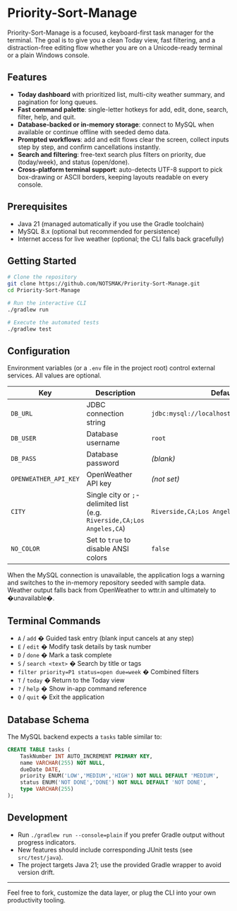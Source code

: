 # Priority-Sort-Manage

Priority-Sort-Manage is a focused, keyboard-first task manager for the terminal. The goal is to give you a clean Today view, fast filtering, and a distraction-free editing flow whether you are on a Unicode-ready terminal or a plain Windows console.

## Features
- **Today dashboard** with prioritized list, multi-city weather summary, and pagination for long queues.
- **Fast command palette**: single-letter hotkeys for add, edit, done, search, filter, help, and quit.
- **Database-backed or in-memory storage**: connect to MySQL when available or continue offline with seeded demo data.
- **Prompted workflows**: add and edit flows clear the screen, collect inputs step by step, and confirm cancellations instantly.
- **Search and filtering**: free-text search plus filters on priority, due (today/week), and status (open/done).
- **Cross-platform terminal support**: auto-detects UTF-8 support to pick box-drawing or ASCII borders, keeping layouts readable on every console.

## Prerequisites
- Java 21 (managed automatically if you use the Gradle toolchain)
- MySQL 8.x (optional but recommended for persistence)
- Internet access for live weather (optional; the CLI falls back gracefully)

## Getting Started
```bash
# Clone the repository
git clone https://github.com/NOTSMAK/Priority-Sort-Manage.git
cd Priority-Sort-Manage

# Run the interactive CLI
./gradlew run

# Execute the automated tests
./gradlew test
```

## Configuration
Environment variables (or a `.env` file in the project root) control external services. All values are optional.

| Key | Description | Default |
| --- | --- | --- |
| `DB_URL` | JDBC connection string | `jdbc:mysql://localhost:3306/task_manager` |
| `DB_USER` | Database username | `root` |
| `DB_PASS` | Database password | *(blank)* |
| `OPENWEATHER_API_KEY` | OpenWeather API key | *(not set)* |
| `CITY` | Single city or `;`-delimited list (e.g. `Riverside,CA;Los Angeles,CA`) | `Riverside,CA;Los Angeles,CA` |
| `NO_COLOR` | Set to `true` to disable ANSI colors | `false` |

When the MySQL connection is unavailable, the application logs a warning and switches to the in-memory repository seeded with sample data. Weather output falls back from OpenWeather to wttr.in and ultimately to �unavailable�.

## Terminal Commands
- `A` / `add` � Guided task entry (blank input cancels at any step)
- `E` / `edit` � Modify task details by task number
- `D` / `done` � Mark a task complete
- `S` / `search <text>` � Search by title or tags
- `filter priority=P1 status=open due=week` � Combined filters
- `T` / `today` � Return to the Today view
- `?` / `help` � Show in-app command reference
- `Q` / `quit` � Exit the application

## Database Schema
The MySQL backend expects a `tasks` table similar to:
```sql
CREATE TABLE tasks (
    TaskNumber INT AUTO_INCREMENT PRIMARY KEY,
    name VARCHAR(255) NOT NULL,
    dueDate DATE,
    priority ENUM('LOW','MEDIUM','HIGH') NOT NULL DEFAULT 'MEDIUM',
    status ENUM('NOT DONE','DONE') NOT NULL DEFAULT 'NOT DONE',
    type VARCHAR(255)
);
```

## Development
- Run `./gradlew run --console=plain` if you prefer Gradle output without progress indicators.
- New features should include corresponding JUnit tests (see `src/test/java`).
- The project targets Java 21; use the provided Gradle wrapper to avoid version drift.

---
Feel free to fork, customize the data layer, or plug the CLI into your own productivity tooling.
